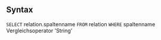 ## Syntax

`SELECT` relation.spaltenname
`FROM` relation
`WHERE` spaltenname Vergleichsoperator 'String'